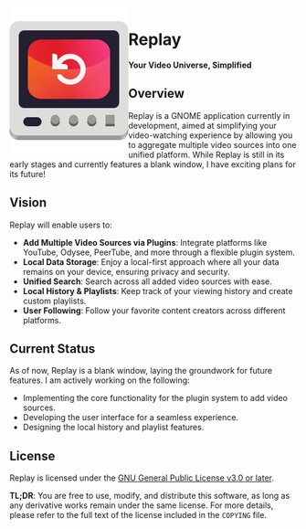 <img align="left" src="./.forgejo/images/app-icon.svg" alt="">

# Replay

**Your Video Universe, Simplified**

## Overview

Replay is a GNOME application currently in development, aimed at simplifying
your video-watching experience by allowing you to aggregate multiple video
sources into one unified platform. While Replay is still in its early stages and
currently features a blank window, I have exciting plans for its future!

## Vision

Replay will enable users to:

- **Add Multiple Video Sources via Plugins**: Integrate platforms like YouTube,
  Odysee, PeerTube, and more through a flexible plugin system.
- **Local Data Storage**: Enjoy a local-first approach where all your data
  remains on your device, ensuring privacy and security.
- **Unified Search**: Search across all added video sources with ease.
- **Local History & Playlists**: Keep track of your viewing history and create
  custom playlists.
- **User Following**: Follow your favorite content creators across different
  platforms.

## Current Status

As of now, Replay is a blank window, laying the groundwork for future features.
I am actively working on the following:

- Implementing the core functionality for the plugin system to add video sources.
- Developing the user interface for a seamless experience.
- Designing the local history and playlist features.

## License

Replay is licensed under the [GNU General Public License v3.0 or later](COPYING). 

**TL;DR**: You are free to use, modify, and distribute this software, as long as
any derivative works remain under the same license. For more details, please
refer to the full text of the license included in the `COPYING` file.
